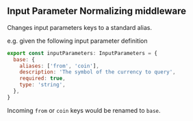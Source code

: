 ## Input Parameter Normalizing middleware

Changes input parameters keys to a standard alias.

e.g. given the following input parameter definition

```javascript
export const inputParameters: InputParameters = {
  base: {
    aliases: ['from', 'coin'],
    description: 'The symbol of the currency to query',
    required: true,
    type: 'string',
  },
}
```

Incoming `from` or `coin` keys would be renamed to `base`.
